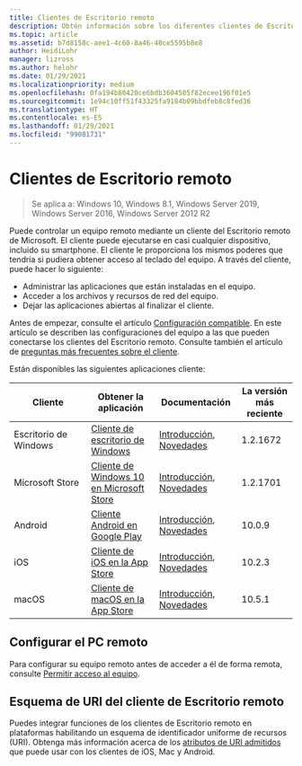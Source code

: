 ```yaml
---
title: Clientes de Escritorio remoto
description: Obtén información sobre los diferentes clientes de Escritorio remoto disponibles para todos los dispositivos.
ms.topic: article
ms.assetid: b7d8158c-aee1-4c60-8a46-40ce5595b8e8
author: HeidiLohr
manager: lizross
ms.author: helohr
ms.date: 01/29/2021
ms.localizationpriority: medium
ms.openlocfilehash: 0fa194b80420ce6bdb3604505f82ecee196f01e5
ms.sourcegitcommit: 1e94c10ff51f43325fa9184b09bbdfeb8c8fed36
ms.translationtype: HT
ms.contentlocale: es-ES
ms.lasthandoff: 01/29/2021
ms.locfileid: "99081731"
---
```

# <a name="remote-desktop-clients"></a>Clientes de Escritorio remoto

>Se aplica a: Windows 10, Windows 8.1, Windows Server 2019, Windows Server 2016, Windows Server 2012 R2

Puede controlar un equipo remoto mediante un cliente del Escritorio remoto de Microsoft. El cliente puede ejecutarse en casi cualquier dispositivo, incluido su smartphone. El cliente le proporciona los mismos poderes que tendría si pudiera obtener acceso al teclado del equipo. A través del cliente, puede hacer lo siguiente:

- Administrar las aplicaciones que están instaladas en el equipo.
- Acceder a los archivos y recursos de red del equipo.
- Dejar las aplicaciones abiertas al finalizar el cliente.

Antes de empezar, consulte el artículo [Configuración compatible](remote-desktop-supported-config.md). En este artículo se describen las configuraciones del equipo a las que pueden conectarse los clientes del Escritorio remoto. Consulte también el artículo de [preguntas más frecuentes sobre el cliente](remote-desktop-client-faq.md).

Están disponibles las siguientes aplicaciones cliente:

| Cliente | Obtener la aplicación | Documentación | La versión más reciente |
|-----------------|-------------|------|---|
| Escritorio de Windows | [Cliente de escritorio de Windows](windowsdesktop.md#install-the-client) | [Introducción](windowsdesktop.md), [Novedades](windowsdesktop-whatsnew.md) | 1.2.1672  |
| Microsoft Store   | [Cliente de Windows 10 en Microsoft Store](https://go.microsoft.com/fwlink/?LinkID=616709) | [Introducción](windows.md), [Novedades](windows-whatsnew.md)  | 1.2.1701  |
| Android         | [Cliente Android en Google Play](https://play.google.com/store/apps/details?id=com.microsoft.rdc.android)     | [Introducción](remote-desktop-android.md), [Novedades](android-whatsnew.md) | 10.0.9 |
| iOS             | [Cliente de iOS en la App Store](https://apps.apple.com/app/microsoft-remote-desktop/id714464092)     | [Introducción](remote-desktop-ios.md), [Novedades](ios-whatsnew.md)         | 10.2.3 |
| macOS | [Cliente de macOS en la App Store](https://apps.apple.com/app/microsoft-remote-desktop/id1295203466?mt=12) | [Introducción](remote-desktop-mac.md), [Novedades](mac-whatsnew.md)       | 10.5.1 |

## <a name="configuring-the-remote-pc"></a>Configurar el PC remoto

Para configurar su equipo remoto antes de acceder a él de forma remota, consulte [Permitir acceso al equipo](remote-desktop-allow-access.md).

## <a name="remote-desktop-client-uri-scheme"></a>Esquema de URI del cliente de Escritorio remoto

Puedes integrar funciones de los clientes de Escritorio remoto en plataformas habilitando un esquema de identificador uniforme de recursos (URI). Obtenga más información acerca de los [atributos de URI admitidos](remote-desktop-uri.md) que puede usar con los clientes de iOS, Mac y Android.
